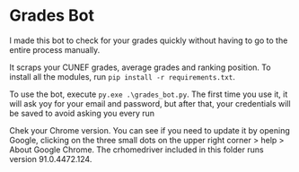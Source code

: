 # Grades Bot

I made this bot to check for your grades quickly without having to
go to the entire process manually.

It scraps your CUNEF grades, average grades and ranking position.
To install all the modules, run `pip install -r requirements.txt`.

To use the bot, execute `py.exe .\grades_bot.py`. The first time you use it,
it will ask yoy for your email and password, but after that, your
credentials will be saved to avoid asking you every run

Chek your Chrome version. You can see if you need to update it by opening
Google, clicking on the three small dots on the upper right
corner > help > About Google Chrome. The crhomedriver included in this
folder runs version 91.0.4472.124.
